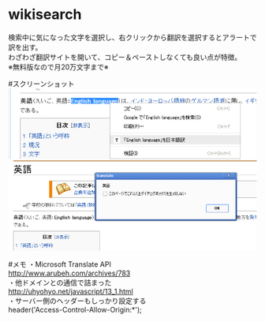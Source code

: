 # wikisearch
検索中に気になった文字を選択し、右クリックから翻訳を選択するとアラートで訳を出す。  
わざわざ翻訳サイトを開いて、コピー＆ペーストしなくても良い点が特徴。  
※無料版なので月20万文字まで※  

#スクリーンショット
![スクショ01](https://github.com/donatu3/chrome_extensions/blob/master/04_translate/ss/01.png)
![スクショ02](https://github.com/donatu3/chrome_extensions/blob/master/04_translate/ss/02.png)

#メモ
・Microsoft Translate API  
http://www.arubeh.com/archives/783  
・他ドメインとの通信で詰まった  
http://uhyohyo.net/javascript/13_1.html  
・サーバー側のヘッダーもしっかり設定する  
header('Access-Control-Allow-Origin:*');  